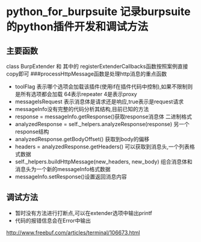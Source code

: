 # python_for_burpsuite 记录burpsuite的python插件开发和调试方法

## 主要函数
class BurpExtender 和 其中的 registerExtenderCallbacks函数按照案例直接copy即可
###processHttpMessage函数是处理http消息的重点函数
* toolFlag 表示哪个选项会加载该插件(使用if在插件代码中控制),如果不限制则是所有选项都会加载 64表示repeater 4是表示proxy
* messageIsRequest 表示消息体是请求还是响应,true表示是request请求
* messageInfo没有完整的代码分析其结构,目前已知的方法
* response = messageInfo.getResponse()获取response消息体 二进制格式
* analyzedResponse = self._helpers.analyzeResponse(response)  另一个response结构
* analyzedResponse.getBodyOffset() 获取到body的偏移
* headers = analyzedResponse.getHeaders() 可以获取到消息头,一个列表格式数据
* self._helpers.buildHttpMessage(new_headers, new_body) 组合消息体和消息头为一个新的messageInfo格式数据
* messageInfo.setResponse()设置返回消息内容


## 调试方法
* 暂时没有方法进行打断点,可以在extender选项中输出printf
* 代码的报错信息会在Error中输出


http://www.freebuf.com/articles/terminal/106673.html
